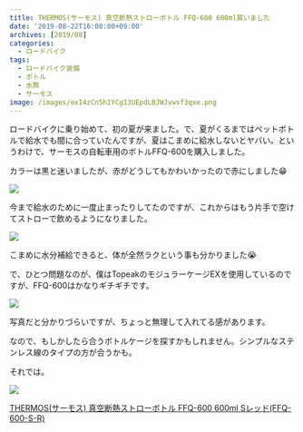 ```yaml
---
title: THERMOS(サーモス) 真空断熱ストローボトル FFQ-600 600ml買いました
date: '2019-08-22T16:00:00+09:00'
archives: [2019/08]
categories:
  - ロードバイク
tags:
  - ロードバイク装備
  - ボトル
  - 水筒
  - サーモス
image: /images/exI4zCn5h1YCg13UEpdLBJWJvwsf3qxe.png
---
```

ロードバイクに乗り始めて、初の夏が来ました。で、夏がくるまではペットボトルで給水でも間に合っていたんですが、夏はこまめに給水しないとヤバい。というわけで、サーモスの自転車用のボトルFFQ-600を購入しました。

<!--more-->

カラーは黒と迷いましたが、赤がどうしてもかわいかったので赤にしました😁

![](/images/VxYuJuapkmdNZUj6jCqZlhDBLWyxm8Rs.png)

今まで給水のために一度止まったりしてたのですが、これからはもう片手で空けてストローで飲めるようになりました。

![](/images/dQGzdmMfHVuMKsjW6AXARvvSBr1xV3ii.png)

こまめに水分補給できると、体が全然ラクという事も分かりました😭

で、ひとつ問題なのが、僕はTopeakのモジュラーケージEXを使用しているのですが、FFQ-600はかなりギチギチです。

![](/images/KHs6B5qPPrSezo9CMJYfnst53MOY1Bp9.png)

写真だと分かりづらいですが、ちょっと無理して入れてる感があります。

なので、もしかしたら合うボトルケージを探すかもしれません。シンプルなステンレス線のタイプの方が合うかも。

それでは。

<div class="amazfy">
<a href="https://www.amazon.co.jp/dp/B07C4QXLTZ?tag=t4traw-22">
<img src="https://ws-fe.amazon-adsystem.com/widgets/q?_encoding=UTF8&ASIN=B07C4QXLTZ&Format=_SL250_&ID=AsinImage&MarketPlace=JP&ServiceVersion=20070822&WS=1&tag=t4traw-22&language=ja_JP">
<p>THERMOS(サーモス) 真空断熱ストローボトル FFQ-600 600ml Sレッド(FFQ-600-S-R)</p>
</a>
</div>
